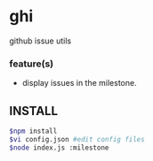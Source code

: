 # ghi
github issue utils

### feature(s)
- display issues in the milestone.

## INSTALL
```bash
$npm install
$vi config.json #edit config files 
$node index.js :milestone
```
